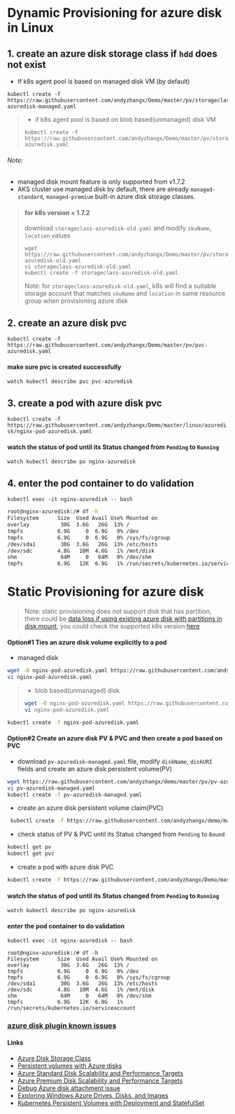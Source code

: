 # Dynamic Provisioning for azure disk in Linux
## 1. create an azure disk storage class if `hdd` does not exist
 - If k8s agent pool is based on managed disk VM (by default)
```
kubectl create -f https://raw.githubusercontent.com/andyzhangx/Demo/master/pv/storageclass-azuredisk-managed.yaml
```

 > - if k8s agent pool is based on blob based(unmanaged) disk VM
 > ```
 > kubectl create -f https://raw.githubusercontent.com/andyzhangx/Demo/master/pv/storageclass-azuredisk.yaml
 > ```

###### Note: 
 - managed disk mount feature is only supported from v1.7.2
 - AKS cluster use managed disk by default, there are already `managed-standard`, `managed-premium` built-in azure disk storage classes.

 > #### for k8s version < 1.7.2
 > download `storageclass-azuredisk-old.yaml` and modify `skuName`, `location` values
 > ```
 > wget https://raw.githubusercontent.com/andyzhangx/Demo/master/pv/storageclass-azuredisk-old.yaml
 > vi storageclass-azuredisk-old.yaml
 > kubectl create -f storageclass-azuredisk-old.yaml
 > ```
> Note: for `storageclass-azuredisk-old.yaml`, k8s will find a suitable storage account that matches ```skuName``` and ```location``` in same resource group when provisioning azure disk

## 2. create an azure disk pvc
```kubectl create -f https://raw.githubusercontent.com/andyzhangx/Demo/master/pv/pvc-azuredisk.yaml```
#### make sure pvc is created successfully
```watch kubectl describe pvc pvc-azuredisk```

## 3. create a pod with azure disk pvc
```kubectl create -f https://raw.githubusercontent.com/andyzhangx/Demo/master/linux/azuredisk/nginx-pod-azuredisk.yaml```

#### watch the status of pod until its Status changed from `Pending` to `Running`
```watch kubectl describe po nginx-azuredisk```

## 4. enter the pod container to do validation
```kubectl exec -it nginx-azuredisk -- bash```

```sh
root@nginx-azuredisk:/# df -h
Filesystem      Size  Used Avail Use% Mounted on
overlay          30G  3.6G   26G  13% /
tmpfs           6.9G     0  6.9G   0% /dev
tmpfs           6.9G     0  6.9G   0% /sys/fs/cgroup
/dev/sda1        30G  3.6G   26G  13% /etc/hosts
/dev/sdc        4.8G   10M  4.6G   1% /mnt/disk
shm              64M     0   64M   0% /dev/shm
tmpfs           6.9G   12K  6.9G   1% /run/secrets/kubernetes.io/serviceaccount
```
# Static Provisioning for azure disk
 > Note: static provisioning does not support disk that has partition, there could be [data loss if using existing azure disk with partitions in disk mount](https://github.com/andyzhangx/demo/blob/master/issues/azuredisk-issues.md#10-data-loss-if-using-existing-azure-disk-with-partitions-in-disk-mount), you could check the supported k8s version [here](https://github.com/andyzhangx/demo/blob/master/issues/azuredisk-issues.md#10-data-loss-if-using-existing-azure-disk-with-partitions-in-disk-mount)
#### Option#1 Ties an azure disk volume explicitly to a pod
 - managed disk
```sh
wget -O nginx-pod-azuredisk.yaml https://raw.githubusercontent.com/andyzhangx/Demo/master/linux/azuredisk/nginx-pod-azuredisk-static-mgrdisk.yaml
vi nginx-pod-azuredisk.yaml
```

 > - blob based(unmanaged) disk 
 > ```sh
 > wget -O nginx-pod-azuredisk.yaml https://raw.githubusercontent.com/andyzhangx/Demo/master/linux/azuredisk/nginx-pod-azuredisk-static-blobdisk.yaml
 > vi nginx-pod-azuredisk.yaml
 > ```

```sh
kubectl create -f nginx-pod-azuredisk.yaml
```

#### Option#2 Create an azure disk PV & PVC and then create a pod based on PVC
 - download `pv-azuredisk-managed.yaml` file, modify `diskName`, `diskURI` fields and create an azure disk persistent volume(PV)
```sh
wget https://raw.githubusercontent.com/andyzhangx/demo/master/pv/pv-azuredisk-managed.yaml
vi pv-azuredisk-managed.yaml
kubectl create -f pv-azuredisk-managed.yaml
```

 - create an azure disk persistent volume claim(PVC)
```sh
 kubectl create -f https://raw.githubusercontent.com/andyzhangx/demo/master/pv/pvc-azuredisk-static.yaml
```

 - check status of PV & PVC until its Status changed from `Pending` to `Bound`
 ```sh
 kubectl get pv
 kubectl get pvc
 ```
 
 - create a pod with azure disk PVC
```sh
kubectl create -f https://raw.githubusercontent.com/andyzhangx/Demo/master/linux/azuredisk/nginx-pod-azuredisk.yaml
```

#### watch the status of pod until its Status changed from `Pending` to `Running`
```watch kubectl describe po nginx-azuredisk```

#### enter the pod container to do validation
```kubectl exec -it nginx-azuredisk -- bash```

```
root@nginx-azuredisk:/# df -h
Filesystem      Size  Used Avail Use% Mounted on
overlay          30G  3.6G   26G  13% /
tmpfs           6.9G     0  6.9G   0% /dev
tmpfs           6.9G     0  6.9G   0% /sys/fs/cgroup
/dev/sda1        30G  3.6G   26G  13% /etc/hosts
/dev/sdc        4.8G   10M  4.6G   1% /mnt/disk
shm              64M     0   64M   0% /dev/shm
tmpfs           6.9G   12K  6.9G   1% /run/secrets/kubernetes.io/serviceaccount
```

### [azure disk plugin known issues](https://github.com/andyzhangx/demo/blob/master/issues/azuredisk-issues.md)

#### Links
 - [Azure Disk Storage Class](https://kubernetes.io/docs/concepts/storage/storage-classes/#azure-disk)
 - [Persistent volumes with Azure disks](https://docs.microsoft.com/en-us/azure/aks/azure-disks-dynamic-pv)
 - [Azure Standard Disk Scalability and Performance Targets](https://docs.microsoft.com/en-us/azure/virtual-machines/windows/standard-storage?toc=%2Fazure%2Fstorage%2Fblobs%2Ftoc.json#scalability-and-performance-targets)
 - [Azure Premium Disk Scalability and Performance Targets](https://docs.microsoft.com/en-us/azure/virtual-machines/windows/premium-storage#premium-storage-disk-limits)
 - [Debug Azure disk attachment issue](https://github.com/andyzhangx/Demo/blob/master/linux/azuredisk/azuredisk-attachment-debugging.md)
 - [Exploring Windows Azure Drives, Disks, and Images](https://blogs.msdn.microsoft.com/windowsazurestorage/2012/06/27/exploring-windows-azure-drives-disks-and-images/)
 - [Kubernetes Persistent Volumes with Deployment and StatefulSet](https://akomljen.com/kubernetes-persistent-volumes-with-deployment-and-statefulset/)
